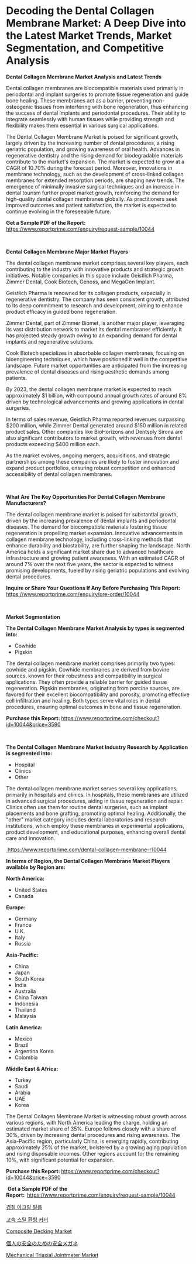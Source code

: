 <p><h1>Decoding the Dental Collagen Membrane Market: A Deep Dive into the Latest Market Trends, Market Segmentation, and Competitive Analysis</h1></p><p><strong>Dental Collagen Membrane Market Analysis and Latest Trends</strong></p>
<p><p>Dental collagen membranes are biocompatible materials used primarily in periodontal and implant surgeries to promote tissue regeneration and guide bone healing. These membranes act as a barrier, preventing non-osteogenic tissues from interfering with bone regeneration, thus enhancing the success of dental implants and periodontal procedures. Their ability to integrate seamlessly with human tissues while providing strength and flexibility makes them essential in various surgical applications.</p><p>The Dental Collagen Membrane Market is poised for significant growth, largely driven by the increasing number of dental procedures, a rising geriatric population, and growing awareness of oral health. Advances in regenerative dentistry and the rising demand for biodegradable materials contribute to the market's expansion. The market is expected to grow at a CAGR of 10.70% during the forecast period. Moreover, innovations in membrane technology, such as the development of cross-linked collagen membranes for extended resorption periods, are shaping new trends. The emergence of minimally invasive surgical techniques and an increase in dental tourism further propel market growth, reinforcing the demand for high-quality dental collagen membranes globally. As practitioners seek improved outcomes and patient satisfaction, the market is expected to continue evolving in the foreseeable future.</p></p>
<p><strong>Get a Sample PDF of the Report:&nbsp;</strong> <a href="https://www.reportprime.com/enquiry/request-sample/10044">https://www.reportprime.com/enquiry/request-sample/10044</a></p>
<p>&nbsp;</p>
<p><strong>Dental Collagen Membrane Major Market Players</strong></p>
<p><p>The dental collagen membrane market comprises several key players, each contributing to the industry with innovative products and strategic growth initiatives. Notable companies in this space include Geistlich Pharma, Zimmer Dental, Cook Biotech, Genoss, and MegaGen Implant. </p><p>Geistlich Pharma is renowned for its collagen products, especially in regenerative dentistry. The company has seen consistent growth, attributed to its deep commitment to research and development, aiming to enhance product efficacy in guided bone regeneration. </p><p>Zimmer Dental, part of Zimmer Biomet, is another major player, leveraging its vast distribution network to market its dental membranes efficiently. It has projected steady growth owing to an expanding demand for dental implants and regenerative solutions. </p><p>Cook Biotech specializes in absorbable collagen membranes, focusing on bioengineering techniques, which have positioned it well in the competitive landscape. Future market opportunities are anticipated from the increasing prevalence of dental diseases and rising aesthetic demands among patients.</p><p>By 2023, the dental collagen membrane market is expected to reach approximately $1 billion, with compound annual growth rates of around 8% driven by technological advancements and growing applications in dental surgeries. </p><p>In terms of sales revenue, Geistlich Pharma reported revenues surpassing $200 million, while Zimmer Dental generated around $150 million in related product sales. Other companies like BioHorizons and Dentsply Sirona are also significant contributors to market growth, with revenues from dental products exceeding $400 million each. </p><p>As the market evolves, ongoing mergers, acquisitions, and strategic partnerships among these companies are likely to foster innovation and expand product portfolios, ensuring robust competition and enhanced accessibility of dental collagen membranes.</p></p>
<p>&nbsp;</p>
<p><strong>What Are The Key Opportunities For Dental Collagen Membrane Manufacturers?</strong></p>
<p><p>The dental collagen membrane market is poised for substantial growth, driven by the increasing prevalence of dental implants and periodontal diseases. The demand for biocompatible materials fostering tissue regeneration is propelling market expansion. Innovative advancements in collagen membrane technology, including cross-linking methods that enhance durability and biostability, are further shaping the landscape. North America holds a significant market share due to advanced healthcare infrastructure and growing patient awareness. With an estimated CAGR of around 7% over the next five years, the sector is expected to witness promising developments, fueled by rising geriatric populations and evolving dental procedures.</p></p>
<p><strong>Inquire or Share Your Questions If Any Before Purchasing This Report:</strong> <a href="https://www.reportprime.com/enquiry/pre-order/10044">https://www.reportprime.com/enquiry/pre-order/10044</a></p>
<p>&nbsp;</p>
<p><strong>Market Segmentation</strong></p>
<p><strong>The Dental Collagen Membrane Market Analysis by types is segmented into:</strong></p>
<p><ul><li>Cowhide</li><li>Pigskin</li></ul></p>
<p><p>The dental collagen membrane market comprises primarily two types: cowhide and pigskin. Cowhide membranes are derived from bovine sources, known for their robustness and compatibility in surgical applications. They often provide a reliable barrier for guided tissue regeneration. Pigskin membranes, originating from porcine sources, are favored for their excellent biocompatibility and porosity, promoting effective cell infiltration and healing. Both types serve vital roles in dental procedures, ensuring optimal outcomes in bone and tissue regeneration.</p></p>
<p><strong>Purchase this Report:&nbsp;</strong><a href="https://www.reportprime.com/checkout?id=10044&price=3590">https://www.reportprime.com/checkout?id=10044&price=3590</a></p>
<p>&nbsp;</p>
<p><strong>The Dental Collagen Membrane Market Industry Research by Application is segmented into:</strong></p>
<p><ul><li>Hospital</li><li>Clinics</li><li>Other</li></ul></p>
<p><p>The dental collagen membrane market serves several key applications, primarily in hospitals and clinics. In hospitals, these membranes are utilized in advanced surgical procedures, aiding in tissue regeneration and repair. Clinics often use them for routine dental surgeries, such as implant placements and bone grafting, promoting optimal healing. Additionally, the "other" market category includes dental laboratories and research institutions, which employ these membranes in experimental applications, product development, and educational purposes, enhancing overall dental care and innovation.</p></p>
<p><a href="https://www.reportprime.com/dental-collagen-membrane-r10044">&nbsp;https://www.reportprime.com/dental-collagen-membrane-r10044</a></p>
<p><strong>In terms of Region, the Dental Collagen Membrane Market Players available by Region are:</strong></p>
<p>
    <p> <strong> North America: </strong>
        <ul>
            <li>United States</li>
            <li>Canada</li>
        </ul>
        </p> 
    <p> <strong> Europe: </strong>
        <ul>
            <li>Germany</li>
            <li>France</li>
            <li>U.K.</li>
            <li>Italy</li>
            <li>Russia</li>
        </ul>
        </p> 
    <p> <strong> Asia-Pacific: </strong>
        <ul>
            <li>China</li>
            <li>Japan</li>
            <li>South Korea</li>
            <li>India</li>
            <li>Australia</li>
            <li>China Taiwan</li>
            <li>Indonesia</li>
            <li>Thailand</li>
            <li>Malaysia</li>
        </ul>
        </p> 
    <p> <strong> Latin America: </strong>
        <ul>
            <li>Mexico</li>
            <li>Brazil</li>
            <li>Argentina Korea</li>
            <li>Colombia</li>
        </ul>
        </p> 
    <p> <strong> Middle East & Africa: </strong>
        <ul>
            <li>Turkey</li>
            <li>Saudi</li>
            <li>Arabia</li>
            <li>UAE</li>
            <li>Korea</li>
        </ul>
    </p>
    </p>
<p><p>The Dental Collagen Membrane Market is witnessing robust growth across various regions, with North America leading the charge, holding an estimated market share of 35%. Europe follows closely with a share of 30%, driven by increasing dental procedures and rising awareness. The Asia-Pacific region, particularly China, is emerging rapidly, contributing approximately 25% of the market, bolstered by a growing aging population and rising disposable incomes. Other regions account for the remaining 10%, with significant potential for expansion.</p></p>
<p><strong>Purchase this Report: </strong><a href="https://www.reportprime.com/checkout?id=10044&price=3590">https://www.reportprime.com/checkout?id=10044&price=3590</a></p>
<p>&nbsp;<strong>Get a Sample PDF of the Report:&nbsp;&nbsp;</strong><a href="https://www.reportprime.com/enquiry/request-sample/10044">https://www.reportprime.com/enquiry/request-sample/10044</a></p>
<p><strong></strong></p>
<p><p><a href="https://medium.com/@joehodytkiewicz980/%EC%84%B8%EA%B3%84-hard-acrylic-films-market-%EC%9D%80-2024%EC%97%90%EC%84%9C-2031%EB%A1%9C-%EC%97%B0%ED%8F%89%EA%B7%A0-%EC%A6%9D%EA%B0%80%EC%9C%A8%EC%9D%84-%EB%B3%B4%EC%9D%BC-%EA%B2%83%EC%9C%BC%EB%A1%9C-%EC%98%88%EC%83%81%EB%90%A9%EB%8B%88%EB%8B%A4-4cd763a951f1">경질 아크릴 필름</a></p><p><a href="https://medium.com/@joehodytkiewicz980/high-speed-steel-annular-cutters-market-%EC%9D%98-%EA%B8%80%EB%A1%9C%EB%B2%8C-%EC%8B%9C%EC%9E%A5-%EA%B0%9C%EC%9A%94%EB%8A%94-%EC%A0%84-%EC%84%B8%EA%B3%84-%EB%B0%8F-%EC%A3%BC%EC%9A%94-%EC%8B%9C%EC%9E%A5%EC%9D%98-%EC%82%B0%EC%97%85%EC%97%90-%EC%98%81%ED%96%A5%EC%9D%84-%EB%AF%B8%EC%B9%98%EB%8A%94-%EC%A3%BC%EC%9A%94-%ED%8A%B8%EB%A0%8C%EB%93%9C%EC%97%90-%EB%8C%80%ED%95%9C-%EB%8F%85%ED%8A%B9%ED%95%9C-%EA%B4%80%EC%A0%90%EC%9D%84-1a8b166662dc">고속 스틸 환형 커터</a></p><p><a href="https://www.linkedin.com/pulse/strategic-roadmap-success-global-composite-decking-market-analysis2024-e10gf?trackingId=hkQ2qbhyS92ixeOMP9Q55Q%3D%3D">Composite Decking Market</a></p><p><a href="https://medium.com/@vadkqfca47/safety-glasses-for-personal-safety-db9cf6f990ff">個人の安全のための安全メガネ</a></p><p><a href="https://issuu.com/reportprime-2/docs/mechanical-triaxial-jointmeter-mark_543c537ef9dde8">Mechanical Triaxial Jointmeter Market</a></p></p>